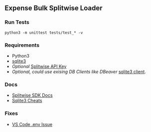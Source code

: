 ## Expense Bulk Splitwise Loader

### Run Tests
```
python3 -m unittest tests/test_* -v
```

### Requirements
* Python3
* [sqlite3](https://www.sqlite.org/download.html)
* *Optional* [Splitwise API Key](https://dev.splitwise.com/#section/Authentication/ApiKeyAuth)
* *Optional, could use exising DB Clients like DBeaver* [sqlite3 client](https://www.sqlite.org/download.html).


### Docs
* [Splitwise SDK Docs](https://dev.splitwise.com/)
* [Sqlite3 Cheats](https://vhernando.github.io/sqlite3-cheat-sheet)

### Fixes
* [VS Code .env Issue](https://github.com/microsoft/vscode-jupyter/issues/9774#issuecomment-1110328329)